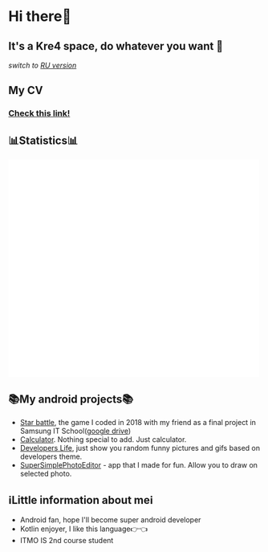 # Hi there👋 
## It's a Kre4 space, do whatever you want :raccoon:
*switch to [RU version](https://github.com/Kre4/Kre4/blob/main/READMERU.md)*
## My CV 
### [Check this link!](https://github.com/Kre4/Kre4/blob/main/MyCV.pdf)
## 📊Statistics📊
<img align="middle" width="500" alt="🦑" src="https://github.com/Kre4/Kre4/blob/main/github-languages.svg">    
<img align="middle" width="500" alt="🦑" src="https://github.com/Kre4/Kre4/blob/main/github-contributions.svg">  

## 📚My android projects📚
* [Star battle](https://github.com/Observer189/StarProject), the game I coded in 2018 with my friend as a final project in Samsung IT School([google drive](https://drive.google.com/drive/folders/1PEc4DD_QZpNNe6iuAs6XPXLpSxTONtu1))
* [Calculator](https://github.com/Kre4/Calculator). Nothing special to add. Just calculator.
* [Developers Life](https://github.com/Kre4/DevelopersLifeApp), just show you random funny pictures and gifs based on developers theme.
* [SuperSimplePhotoEditor](https://github.com/Kre4/SuperSimplePhotoEditor) - app that I made for fun. Allow you to draw on selected photo.
## ℹ️Little information about meℹ️
* Android fan, hope I'll become super android developer
* Kotlin enjoyer, I like this language:point_right::point_left:
* ITMO IS 2nd course student
